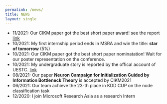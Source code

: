 ```yaml
---
permalink: /news/
title: NEWS
layout: single
---
```

- 11/2021: Our CIKM paper got the best short paper award! see the report [link](https://news.uestc.edu.cn/?n=UestcNews.Front.DocumentV2.ArticlePage&Id=81841)
- 10/2021: My first internship period ends in MSRA and win the title: **star of tomorrow** (5%)
- 10/2021: Our CIKM paper got the best short paper nominatation! Wait for our poster representation on the conference.
- 10/2021: My undergraduate story is reported by the offical account of UESTC. [link](https://mp.weixin.qq.com/s/CMcPWZ1YTafE8CUQcA619Q)
- 08/2021: Our paper **Neuron Campaign for Initialization Guided by Information Bottleneck Theory** is accepted by CIKM2021
- 06/2021: Our team achieve the 23-th place in KDD CUP on the node classification task
- 12/2020: I join Microsoft Research Asia as a research Intern